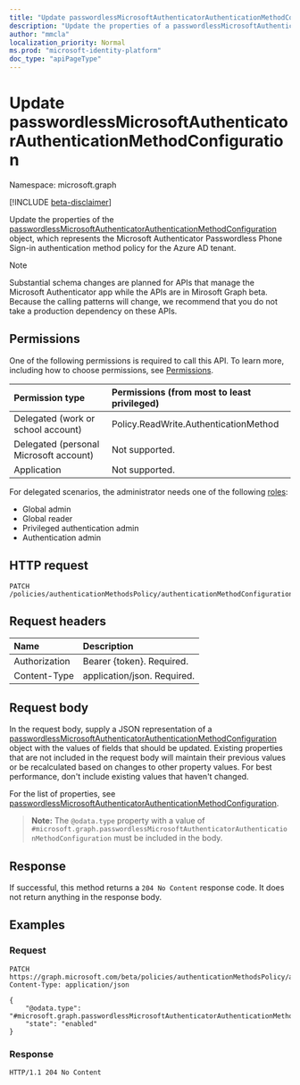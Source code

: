 ```yaml
---
title: "Update passwordlessMicrosoftAuthenticatorAuthenticationMethodConfiguration"
description: "Update the properties of a passwordlessMicrosoftAuthenticatorAuthenticationMethodConfiguration object."
author: "mmcla"
localization_priority: Normal
ms.prod: "microsoft-identity-platform"
doc_type: "apiPageType"
---
```


# Update passwordlessMicrosoftAuthenticatorAuthenticationMethodConfiguration
Namespace: microsoft.graph

[!INCLUDE [beta-disclaimer](../../includes/beta-disclaimer.md)]

Update the properties of the [passwordlessMicrosoftAuthenticatorAuthenticationMethodConfiguration](../resources/passwordlessmicrosoftauthenticatorauthenticationmethodconfiguration.md) object, which represents the Microsoft Authenticator Passwordless Phone Sign-in authentication method policy for the Azure AD tenant.

> [!NOTE]
> Substantial schema changes are planned for APIs that manage the Microsoft Authenticator app while the APIs are in Mirosoft Graph beta. Because the calling patterns will change, we recommend that you do not take a production dependency on these APIs.

## Permissions
One of the following permissions is required to call this API. To learn more, including how to choose permissions, see [Permissions](/graph/permissions-reference).

|Permission type|Permissions (from most to least privileged)|
|:---|:---|
|Delegated (work or school account)|Policy.ReadWrite.AuthenticationMethod|
|Delegated (personal Microsoft account)|Not supported.|
|Application|Not supported.|

For delegated scenarios, the administrator needs one of the following [roles](/azure/active-directory/users-groups-roles/directory-assign-admin-roles#available-roles):

* Global admin
* Global reader
* Privileged authentication admin
* Authentication admin

## HTTP request

<!-- {
  "blockType": "ignored"
}
-->
``` http
PATCH /policies/authenticationMethodsPolicy/authenticationMethodConfigurations/passwordlessMicrosoftAuthenticator
```

## Request headers
|Name|Description|
|:---|:---|
|Authorization|Bearer {token}. Required.|
|Content-Type|application/json. Required.|

## Request body
In the request body, supply a JSON representation of a [passwordlessMicrosoftAuthenticatorAuthenticationMethodConfiguration](../resources/passwordlessmicrosoftauthenticatorauthenticationmethodconfiguration.md) object with the values of fields that should be updated. Existing properties that are not included in the request body will maintain their previous values or be recalculated based on changes to other property values. For best performance, don't include existing values that haven't changed.

For the list of properties, see [passwordlessMicrosoftAuthenticatorAuthenticationMethodConfiguration](../resources/passwordlessmicrosoftauthenticatorauthenticationmethodconfiguration.md).

>**Note:** The `@odata.type` property with a value of `#microsoft.graph.passwordlessMicrosoftAuthenticatorAuthenticationMethodConfiguration` must be included in the body.


## Response

If successful, this method returns a `204 No Content` response code. It does not return anything in the response body.

## Examples

### Request
<!-- {
  "blockType": "request",
  "name": "update_passwordlessmicrosoftauthenticatorauthenticationmethodconfiguration"
}
-->
``` http
PATCH https://graph.microsoft.com/beta/policies/authenticationMethodsPolicy/authenticationMethodConfigurations/passwordlessMicrosoftAuthenticator
Content-Type: application/json

{
    "@odata.type": "#microsoft.graph.passwordlessMicrosoftAuthenticatorAuthenticationMethodConfiguration",
    "state": "enabled"
}
```


### Response
<!-- {
  "blockType": "response",
  "truncated": true
}
-->
``` http
HTTP/1.1 204 No Content
```

